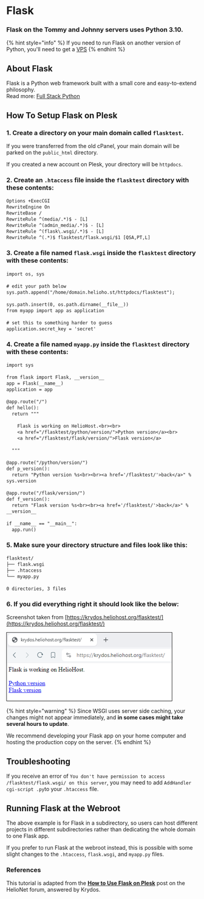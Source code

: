 # Flask

### Flask on the Tommy and Johnny servers uses Python 3.10. 

{% hint style="info" %} 
If you need to run Flask on another version of Python, you'll need to get a [VPS](https://heliohost.org/vps/)
{% endhint %}

## About Flask

Flask is a Python web framework built with a small core and easy-to-extend philosophy.  
Read more: [Full Stack Python](https://www.fullstackpython.com/flask.html)

## How To Setup Flask on Plesk

### 1. Create a directory on your main domain called `flasktest`.  

If you were transferred from the old cPanel, your main domain will be parked on the `public_html` directory.  

If you created a new account on Plesk, your directory will be `httpdocs`.

### 2. Create an `.htaccess` file inside the `flasktest` directory with these contents:

```text
Options +ExecCGI
RewriteEngine On
RewriteBase /
RewriteRule ^(media/.*)$ - [L]
RewriteRule ^(admin_media/.*)$ - [L]
RewriteRule ^(flask\.wsgi/.*)$ - [L]
RewriteRule ^(.*)$ flasktest/flask.wsgi/$1 [QSA,PT,L]
```

### 3. Create a file named `flask.wsgi` inside the `flasktest` directory with these contents:

```text
import os, sys

# edit your path below
sys.path.append("/home/domain.helioho.st/httpdocs/flasktest");

sys.path.insert(0, os.path.dirname(__file__))
from myapp import app as application

# set this to something harder to guess
application.secret_key = 'secret'
```

### 4. Create a file named `myapp.py` inside the `flasktest` directory with these contents:

```text
import sys

from flask import Flask, __version__
app = Flask(__name__)
application = app

@app.route("/")
def hello():
  return """

    Flask is working on HelioHost.<br><br>
    <a href="/flasktest/python/version/">Python version</a><br>
    <a href="/flasktest/flask/version/">Flask version</a>

  """

@app.route("/python/version/")
def p_version():
  return "Python version %s<br><br><a href='/flasktest/'>back</a>" % sys.version

@app.route("/flask/version/")
def f_version():
  return "Flask version %s<br><br><a href='/flasktest/'>back</a>" % __version__

if __name__ == "__main__":
  app.run()
```

### 5. Make sure your directory structure and files look like this:

```text
flasktest/
├── flask.wsgi
├── .htaccess
└── myapp.py

0 directories, 3 files
```

### 6. If you did everything right it should look like the below:

Screenshot taken from [https://krydos.heliohost.org/flasktest/](https://krydos.heliohost.org/flasktest/)

![](../.gitbook/assets/flask_test.png)

{% hint style="warning" %}
Since WSGI uses server side caching, your changes might not appear immediately, and **in some cases might take several hours to update**.  

We recommend developing your Flask app on your home computer and hosting the production copy on the server.
{% endhint %}

## Troubleshooting

If you receive an error of `You don't have permission to access /flasktest/flask.wsgi/ on this server`, you may need to add `AddHandler cgi-script .py`to your `.htaccess` file.

## Running Flask at the Webroot

The above example is for Flask in a subdirectory, so users can host different projects in different subdirectories rather than dedicating the whole domain to one Flask app.

If you prefer to run Flask at the webroot instead, this is possible with some slight changes to the `.htaccess`, `flask.wsgi`, and `myapp.py` files.

### References

This tutorial is adapted from the **[How to Use Flask on Plesk](https://helionet.org/index/topic/53856-how-to-use-flask-on-plesk/)** post on the HelioNet forum, answered by Krydos.
